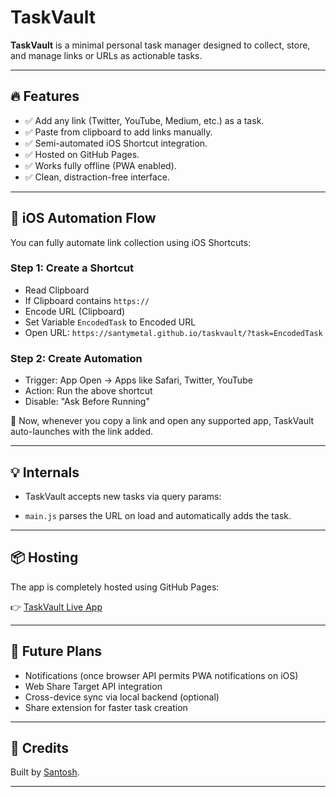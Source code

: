# TaskVault

**TaskVault** is a minimal personal task manager designed to collect, store, and manage links or URLs as actionable tasks.

---

## 🔥 Features

- ✅ Add any link (Twitter, YouTube, Medium, etc.) as a task.
- ✅ Paste from clipboard to add links manually.
- ✅ Semi-automated iOS Shortcut integration.
- ✅ Hosted on GitHub Pages.
- ✅ Works fully offline (PWA enabled).
- ✅ Clean, distraction-free interface.

---

## 🔗 iOS Automation Flow

You can fully automate link collection using iOS Shortcuts:

### Step 1: Create a Shortcut

- Read Clipboard
- If Clipboard contains `https://`
- Encode URL (Clipboard)
- Set Variable `EncodedTask` to Encoded URL
- Open URL: `https://santymetal.github.io/taskvault/?task=EncodedTask`

### Step 2: Create Automation

- Trigger: App Open → Apps like Safari, Twitter, YouTube
- Action: Run the above shortcut
- Disable: "Ask Before Running"

🎯 Now, whenever you copy a link and open any supported app, TaskVault auto-launches with the link added.

---

## 💡 Internals

- TaskVault accepts new tasks via query params:
  

- `main.js` parses the URL on load and automatically adds the task.

---

## 📦 Hosting

The app is completely hosted using GitHub Pages:

👉 [TaskVault Live App](https://santymetal.github.io/taskvault/)

---

## 🚀 Future Plans

- Notifications (once browser API permits PWA notifications on iOS)
- Web Share Target API integration
- Cross-device sync via local backend (optional)
- Share extension for faster task creation

---

## 🙌 Credits

Built by [Santosh](https://github.com/santymetal).

---
